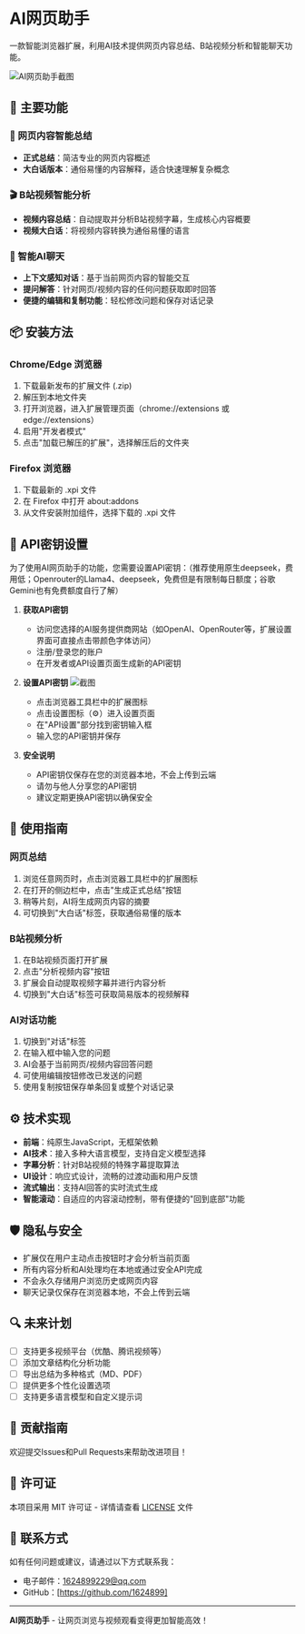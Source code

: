 # AI网页助手

一款智能浏览器扩展，利用AI技术提供网页内容总结、B站视频分析和智能聊天功能。

![AI网页助手截图](AI网页助手.png)

## 🌟 主要功能

### 📑 网页内容智能总结
- **正式总结**：简洁专业的网页内容概述
- **大白话版本**：通俗易懂的内容解释，适合快速理解复杂概念

### 🎬 B站视频智能分析
- **视频内容总结**：自动提取并分析B站视频字幕，生成核心内容概要
- **视频大白话**：将视频内容转换为通俗易懂的语言

### 💬 智能AI聊天
- **上下文感知对话**：基于当前网页内容的智能交互
- **提问解答**：针对网页/视频内容的任何问题获取即时回答
- **便捷的编辑和复制功能**：轻松修改问题和保存对话记录

## 📦 安装方法

### Chrome/Edge 浏览器
1. 下载最新发布的扩展文件 (.zip)
2. 解压到本地文件夹
3. 打开浏览器，进入扩展管理页面（chrome://extensions 或 edge://extensions）
4. 启用"开发者模式"
5. 点击"加载已解压的扩展"，选择解压后的文件夹

### Firefox 浏览器
1. 下载最新的 .xpi 文件
2. 在 Firefox 中打开 about:addons
3. 从文件安装附加组件，选择下载的 .xpi 文件

## 🔑 API密钥设置

为了使用AI网页助手的功能，您需要设置API密钥：（推荐使用原生deepseek，费用低；Openrouter的Llama4、deepseek，免费但是有限制每日额度；谷歌Gemini也有免费额度自行了解）

1. **获取API密钥**
   - 访问您选择的AI服务提供商网站（如OpenAI、OpenRouter等，扩展设置界面可直接点击带颜色字体访问）
   - 注册/登录您的账户
   - 在开发者或API设置页面生成新的API密钥

2. **设置API密钥**
 ![截图](密钥设置.png)
   - 点击浏览器工具栏中的扩展图标
   - 点击设置图标（⚙️）进入设置页面
   - 在"API设置"部分找到密钥输入框
   - 输入您的API密钥并保存

4. **安全说明**
   - API密钥仅保存在您的浏览器本地，不会上传到云端
   - 请勿与他人分享您的API密钥
   - 建议定期更换API密钥以确保安全
## 🚀 使用指南

### 网页总结
1. 浏览任意网页时，点击浏览器工具栏中的扩展图标
2. 在打开的侧边栏中，点击"生成正式总结"按钮
3. 稍等片刻，AI将生成网页内容的摘要
4. 可切换到"大白话"标签，获取通俗易懂的版本

### B站视频分析
1. 在B站视频页面打开扩展
2. 点击"分析视频内容"按钮
3. 扩展会自动提取视频字幕并进行内容分析
4. 切换到"大白话"标签可获取简易版本的视频解释

### AI对话功能
1. 切换到"对话"标签
2. 在输入框中输入您的问题
3. AI会基于当前网页/视频内容回答问题
4. 可使用编辑按钮修改已发送的问题
5. 使用复制按钮保存单条回复或整个对话记录

## ⚙️ 技术实现

- **前端**：纯原生JavaScript，无框架依赖
- **AI技术**：接入多种大语言模型，支持自定义模型选择
- **字幕分析**：针对B站视频的特殊字幕提取算法
- **UI设计**：响应式设计，流畅的过渡动画和用户反馈
- **流式输出**：支持AI回答的实时流式生成
- **智能滚动**：自适应的内容滚动控制，带有便捷的"回到底部"功能

## 🛡️ 隐私与安全

- 扩展仅在用户主动点击按钮时才会分析当前页面
- 所有内容分析和AI处理均在本地或通过安全API完成
- 不会永久存储用户浏览历史或网页内容
- 聊天记录仅保存在浏览器本地，不会上传到云端

## 🔍 未来计划

- [ ] 支持更多视频平台（优酷、腾讯视频等）
- [ ] 添加文章结构化分析功能
- [ ] 导出总结为多种格式（MD、PDF）
- [ ] 提供更多个性化设置选项
- [ ] 支持更多语言模型和自定义提示词

## 🤝 贡献指南

欢迎提交Issues和Pull Requests来帮助改进项目！

## 📄 许可证

本项目采用 MIT 许可证 - 详情请查看 [LICENSE](LICENSE) 文件

## 📧 联系方式

如有任何问题或建议，请通过以下方式联系我：

- 电子邮件：1624899229@qq.com
- GitHub：[https://github.com/1624899]

---

**AI网页助手** - 让网页浏览与视频观看变得更加智能高效！
